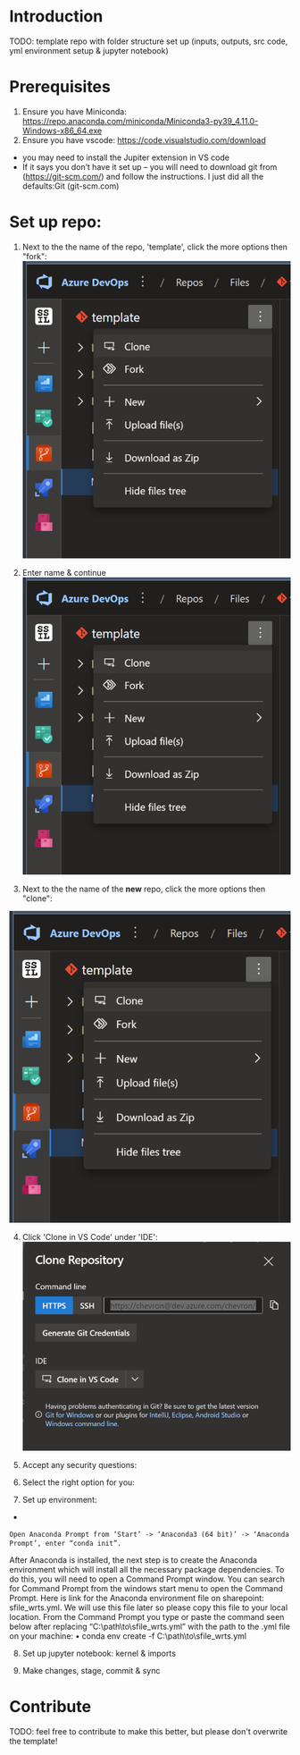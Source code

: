 # Introduction 
TODO: template repo with folder structure set up (inputs, outputs, src code, yml environment setup & jupyter notebook)

# Prerequisites
1.	Ensure you have Miniconda: https://repo.anaconda.com/miniconda/Miniconda3-py39_4.11.0-Windows-x86_64.exe
2.  Ensure you have vscode: https://code.visualstudio.com/download
- you may need to install the Jupiter extension in VS code
- If it says you don’t have it set up – you will need to download git from (https://git-scm.com/) and follow the instructions. I just did all the defaults:Git (git-scm.com)

# Set up repo:
1. Next to the the name of the repo, 'template', click the more options then "fork":
![alt text](delete/clone.png)


2. Enter name & continue
![alt text](delete/clone.png)

3. Next to the the name of the **new** repo, click the more options then "clone":

![alt text](delete/clone.png)


4. Click 'Clone in VS Code' under 'IDE':
![alt text](delete/clone_vs.png)

5. Accept any security questions:

6. Select the right option for you:

7. Set up environment:
- 

	Open Anaconda Prompt from ‘Start’ -> ‘Anaconda3 (64 bit)’ -> ‘Anaconda Prompt’, enter “conda init”.


After Anaconda is installed, the next step is to create the Anaconda environment which will install all the necessary package dependencies. To do this, you will need to open a Command Prompt window. You can search for Command Prompt from the windows start menu to open the Command Prompt.
Here is link for the Anaconda environment file on sharepoint: sfile_wrts.yml. We will use this file later so please copy this file to your local location.
From the Command Prompt you type or paste the command seen below after replacing “C:\path\to\sfile_wrts.yml” with the path to the .yml file on your machine:
•	conda env create -f C:\path\to\sfile_wrts.yml

8. Set up jupyter notebook: kernel & imports

9.  Make changes, stage, commit & sync

# Contribute
TODO: feel free to contribute to make this better, but please don't overwrite the template!

